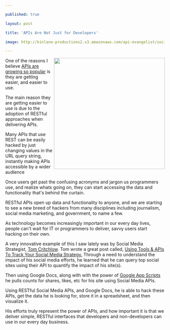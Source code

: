 ---
published: true
layout: post
title: 'APIs Are Not Just for Developers'
image: http://kinlane-productions2.s3.amazonaws.com/api-evangelist/social-impact-graph.png
---

<img src="https://kinlane-productions2.s3.amazonaws.com/api-evangelist/social-impact-graph.png" alt="" width="350" align="right" />One of the reasons I believe <a title="APIs Are Growing so Popular" href="http://blog.apievangelist.com/2011/03/08/programmable-web-3000-apis-and-growing/">APIs are growing so popular</a> is they are getting easier, and easier to use.<p>
The main reason they are getting easier to use is due to the adoption of RESTful approaches when delivering APIs.<p>
Many APIs that use REST can be easily hacked by just changing values in the URL query string, instantly making APIs accessible by a wider audience<p>
Once users get past the confusing acronyms and jargon us programmers use, and realize whats going on, they can start accessing the data and functionality that's behind the curtain.<p>
RESTful APIs open up data and functionality to anyone, and we are starting to see a new breed of hackers from many disciplines including journalism, social media marketing, and government, to name a few.<p>
As technology becomes increasingly important in our every day lives, people can't wait for IT or programmers to deliver, savvy users start hacking on their own.<p>
A very innovative example of this I saw lately was by Social Media Strategist, <a title="Tom Critchlow" href="http://www.seomoz.org/users/profile/30546">Tom Critchlow</a>.  Tom wrote a great post called, <a title="Using Tools &amp; APIs to Track Your Social Media Strategy" href="http://www.seomoz.org/blog/how-to-track-your-social-media-strategy">Using Tools &amp; APIs To Track Your Social Media Strategy.</a>
<img src="http://www.seomoz.org/img/users/30546.jpg" alt="" align="right" />
Through a need to understand the impact of his social media efforts, he learned that he can query top social sites using their API to quantify the impact of his site(s).<p>
Then using Google Docs, along with with the power of <a title="Google App Scripts" href="https://code.google.com/googleapps/appsscript/">Google App Scripts</a> he pulls counts for shares, likes, etc for his site using Social Media APIs.<p>
Using RESTful Social Media APIs, and Google Docs, he is able to hack these APIs, get the data he is looking for, store it in a spreadsheet, and then visualize it.<p>
His efforts truly represent the power of APIs, and how important it is that we deliver simple, RESTful interfaces that developers and non-developers can use in our every day business.

